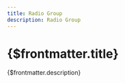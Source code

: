 ```yaml
---
title: Radio Group
description: Radio Group
---
```


# {$frontmatter.title}

{$frontmatter.description}
